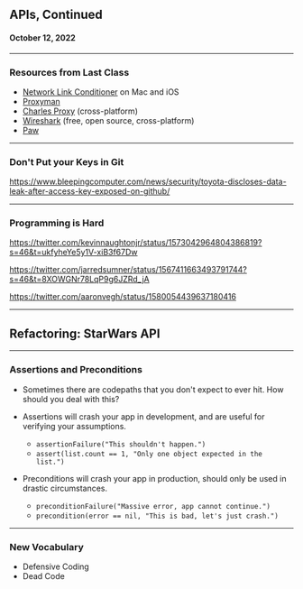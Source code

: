 <!--
_class: lead
_header: '![w:100](images/atlas.svg) <div style="float:right; margin-top:0px; margin-left: 0.3em;">4120/5120</div>'
_footer: Class 15
-->

<style>
section.lead h2 {
  font-size: 1.25rem;
  color: #F05138;
}

section.lead h4 {
  margin-top: -8px;
  font-weight: normal;
}

section.end h1 {
  color: #F05138;
}

</style>

## APIs, Continued
#### October 12, 2022

---

### Resources from Last Class

- [Network Link Conditioner](https://nshipster.com/network-link-conditioner/) on Mac and iOS
- [Proxyman](https://proxyman.io)
- [Charles Proxy](https://www.charlesproxy.com) (cross-platform)
- [Wireshark](https://www.wireshark.org) (free, open source, cross-platform)
- [Paw](https://paw.cloud)

---

### Don't Put your Keys in Git

https://www.bleepingcomputer.com/news/security/toyota-discloses-data-leak-after-access-key-exposed-on-github/

---

### Programming is Hard

https://twitter.com/kevinnaughtonjr/status/1573042964804386819?s=46&t=ukfyheYe5y1V-xiB3f67Dw

https://twitter.com/jarredsumner/status/1567411663493791744?s=46&t=8XOWGNr78LqP9g6JZRd_jA

https://twitter.com/aaronvegh/status/1580054439637180416

---

## Refactoring: StarWars API

---

### Assertions and Preconditions

* Sometimes there are codepaths that you don't expect to ever hit. How should you
deal with this?


* Assertions will crash your app in development, and are useful for verifying
your assumptions.
  * `assertionFailure("This shouldn't happen.")`
  * `assert(list.count == 1, "Only one object expected in the list.")`

* Preconditions will crash your app in production, should only be used in
drastic circumstances.
  * `preconditionFailure("Massive error, app cannot continue.")`
  * `precondition(error == nil, "This is bad, let's just crash.")`

---

### New Vocabulary

* Defensive Coding
* Dead Code

